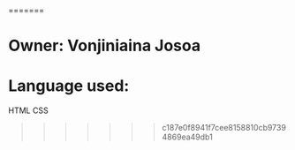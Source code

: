 
=======
# Owner: Vonjiniaina Josoa
# Language used: 
 HTML
 CSS
>>>>>>> c187e0f8941f7cee8158810cb97394869ea49db1
